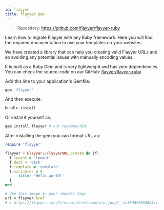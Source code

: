 ```yaml
---
id: flayyer
title: flayyer gem
---
```


> Repository: https://github.com/flayyer/flayyer-ruby

Learn how to ingrate Flayyer with any Ruby framework. Here you will find the required documentation to use your templates on your websites.

We have created a library that can help you creating valid Flayyer URLs and so avoiding any potential issues with manually encoding values.

It is built as a Ruby Gem and is very lightweight and has zero dependencies. You can check the source-code on our GitHub: [flayyer/flayyer-ruby](https://github.com/flayyer/flayyer-ruby).

Add this line to your application's Gemfile:

```ruby title="Gemfile"
gem 'flayyer'
```

And then execute:

```bash title="Terminal.app"
bundle install
```

Or install it yourself as:

```bash title="Terminal.app"
gem install flayyer # not recommended
```

After installing the gem you can format URL as:

```ruby
require 'flayyer'

flayyer = Flayyer::FlayyerURL.create do |f|
  f.tenant = 'tenant'
  f.deck = 'deck'
  f.template = 'template'
  f.variables = {
      title: 'Hello world!'
  }
end

# Use this image in your <head/> tags
url = flayyer.href
# > https://flayyer.io/v2/tenant/deck/template.jpeg?__v=1596906866&title=Hello+world%21
```
